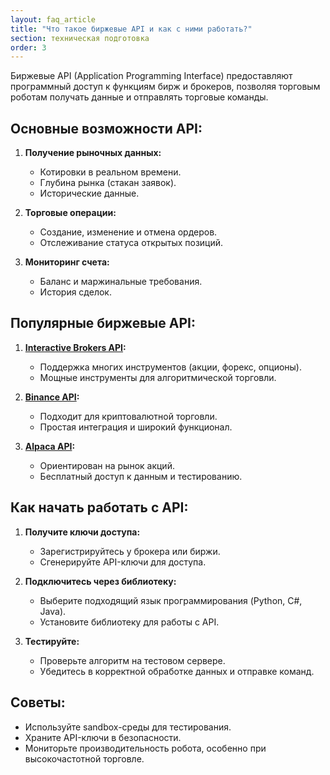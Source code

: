 ```yaml
---
layout: faq_article
title: "Что такое биржевые API и как с ними работать?"
section: техническая подготовка
order: 3
---
```


Биржевые API (Application Programming Interface) предоставляют программный доступ к функциям бирж и брокеров, позволяя торговым роботам получать данные и отправлять торговые команды.

## Основные возможности API:

1. **Получение рыночных данных:**
   - Котировки в реальном времени.
   - Глубина рынка (стакан заявок).
   - Исторические данные.

2. **Торговые операции:**
   - Создание, изменение и отмена ордеров.
   - Отслеживание статуса открытых позиций.

3. **Мониторинг счета:**
   - Баланс и маржинальные требования.
   - История сделок.

## Популярные биржевые API:

1. **[Interactive Brokers API](https://www.interactivebrokers.com/):**
   - Поддержка многих инструментов (акции, форекс, опционы).
   - Мощные инструменты для алгоритмической торговли.

2. **[Binance API](https://www.binance.com/):**
   - Подходит для криптовалютной торговли.
   - Простая интеграция и широкий функционал.

3. **[Alpaca API](https://alpaca.markets/):**
   - Ориентирован на рынок акций.
   - Бесплатный доступ к данным и тестированию.

## Как начать работать с API:

1. **Получите ключи доступа:**
   - Зарегистрируйтесь у брокера или биржи.
   - Сгенерируйте API-ключи для доступа.

2. **Подключитесь через библиотеку:**
   - Выберите подходящий язык программирования (Python, C#, Java).
   - Установите библиотеку для работы с API.

3. **Тестируйте:**
   - Проверьте алгоритм на тестовом сервере.
   - Убедитесь в корректной обработке данных и отправке команд.

## Советы:

- Используйте sandbox-среды для тестирования.
- Храните API-ключи в безопасности.
- Мониторьте производительность робота, особенно при высокочастотной торговле.
